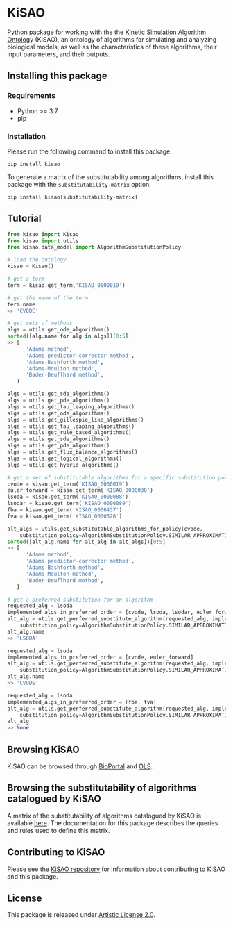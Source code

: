 # KiSAO

Python package for working with the the [Kinetic Simulation Algorithm Ontology](http://co.mbine.org/standards/kisao) (KiSAO), an ontology of algorithms for simulating and analyzing biological models, as well as the characteristics of these algorithms, their input parameters, and their outputs.

## Installing this package

### Requirements

* Python >= 3.7
* pip

### Installation
Please run the following command to install this package:
```
pip install kisao
```

To generate a matrix of the substitutability among algorithms, install this package with the `substitutability-matrix` option:
```
pip install kisao[substitutability-matrix]
```

## Tutorial

```python
from kisao import Kisao
from kisao import utils
from kisao.data_model import AlgorithmSubstitutionPolicy

# load the ontology
kisao = Kisao()

# get a term
term = kisao.get_term('KISAO_0000019')

# get the name of the term
term.name
>> 'CVODE'

# get sets of methods
algs = utils.get_ode_algorithms()
sorted([alg.name for alg in algs])[0:5]
>> [
      'Adams method',
      'Adams predictor-corrector method',
      'Adams-Bashforth method',
      'Adams-Moulton method',
      'Bader-Deuflhard method',
   ]

algs = utils.get_sde_algorithms()
algs = utils.get_pde_algorithms()
algs = utils.get_tau_leaping_algorithms()
algs = utils.get_ode_algorithms()
algs = utils.get_gillespie_like_algorithms()
algs = utils.get_tau_leaping_algorithms()
algs = utils.get_rule_based_algorithms()
algs = utils.get_sde_algorithms()
algs = utils.get_pde_algorithms()
algs = utils.get_flux_balance_algorithms()
algs = utils.get_logical_algorithms()
algs = utils.get_hybrid_algorithms()

# get a set of substitutable algorithms for a specific substitution policy
cvode = kisao.get_term('KISAO_0000019')
euler_forward = kisao.get_term('KISAO_0000030')
lsoda = kisao.get_term('KISAO_0000088')
lsodar = kisao.get_term('KISAO_0000089')
fba = kisao.get_term('KISAO_0000437')
fva = kisao.get_term('KISAO_0000526')

alt_algs = utils.get_substitutable_algorithms_for_policy(cvode,
    substitution_policy=AlgorithmSubstitutionPolicy.SIMILAR_APPROXIMATIONS)
sorted([alt_alg.name for alt_alg in alt_algs])[0:5]
>> [
      'Adams method',
      'Adams predictor-corrector method',
      'Adams-Bashforth method',
      'Adams-Moulton method',
      'Bader-Deuflhard method',
   ]

# get a preferred substitution for an algorithm
requested_alg = lsoda
implemented_algs_in_preferred_order = [cvode, lsoda, lsodar, euler_forward]
alt_alg = utils.get_perferred_substitute_algorithm(requested_alg, implemented_algs_in_preferred_order,
    substitution_policy=AlgorithmSubstitutionPolicy.SIMILAR_APPROXIMATIONS)
alt_alg.name
>> 'LSODA'

requested_alg = lsoda
implemented_algs_in_preferred_order = [cvode, euler_forward]
alt_alg = utils.get_perferred_substitute_algorithm(requested_alg, implemented_algs_in_preferred_order,
    substitution_policy=AlgorithmSubstitutionPolicy.SIMILAR_APPROXIMATIONS)
alt_alg.name
>> 'CVODE'

requested_alg = lsoda
implemented_algs_in_preferred_order = [fba, fva]
alt_alg = utils.get_perferred_substitute_algorithm(requested_alg, implemented_algs_in_preferred_order,
    substitution_policy=AlgorithmSubstitutionPolicy.SIMILAR_APPROXIMATIONS)
alt_alg
>> None
```

## Browsing KiSAO

KiSAO can be browsed through [BioPortal](https://bioportal.bioontology.org/ontologies/KISAO) and [OLS](https://www.ebi.ac.uk/ols/ontologies/kisao).

## Browsing the substitutability of algorithms catalogued by KiSAO

A matrix of the substitutability of algorithms catalogued by KiSAO is available [here](https://github.com/SED-ML/KiSAO/blob/dev/libkisao/python/docs/algorithm-substitutability.csv). The documentation for this package describes the queries and rules used to define this matrix.

## Contributing to KiSAO

Please see the [KiSAO repository](https://github.com/SED-ML/KiSAO/) for information about contributing to KiSAO and this package.

## License

This package is released under [Artistic License 2.0](https://github.com/SED-ML/KiSAO/blob/dev/LICENSE).
